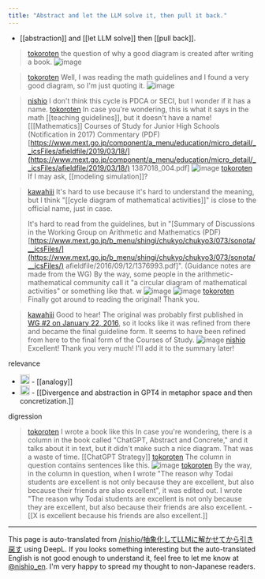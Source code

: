 ```yaml
---
title: "Abstract and let the LLM solve it, then pull it back."
---
```


- [[abstraction]] and [[let LLM solve]] then [[pull back]].
> [tokoroten](https://twitter.com/tokoroten/status/1696430018715693318/photo/1) the question of why a good diagram is created after writing a book.
>  ![image](https://gyazo.com/604693c4a3409b054601396876aff2eb/thumb/1000)

> [tokoroten](https://twitter.com/tokoroten/status/1696430020510757066) Well, I was reading the math guidelines and I found a very good diagram, so I'm just quoting it.
>  ![image](https://gyazo.com/b848a9097f6f5c3d6aedc9814e50adae/thumb/1000)

> [nishio](https://twitter.com/nishio/status/1696444859148820960) I don't think this cycle is PDCA or SECI, but I wonder if it has a name.
> [tokoroten](https://twitter.com/tokoroten/status/1696446049710424349) In case you're wondering, this is what it says in the math [[teaching guidelines]], but it doesn't have a name!
>  [[[Mathematics]] Courses of Study for Junior High Schools (Notification in 2017) Commentary (PDF) [https://www.mext.go.jp/component/a_menu/education/micro_detail/__icsFiles/afieldfile/2019/03/18/](https://www.mext.go.jp/component/a_menu/education/micro_detail/__icsFiles/afieldfile/2019/03/18/) 1387018_004.pdf]
>  ![image](https://gyazo.com/7437c0650ce551b78fcca507b299f23d/thumb/1000)
> [tokoroten](https://twitter.com/tokoroten/status/1696450794143535341) If I may ask, [[modeling simulation]]?

> [kawahiii](https://twitter.com/kawahiii/status/1696461588075807067) It's hard to use because it's hard to understand the meaning, but I think "[[cycle diagram of mathematical activities]]" is close to the official name, just in case.
>
>  It's hard to read from the guidelines, but in "[Summary of Discussions in the Working Group on Arithmetic and Mathematics (PDF) [https://www.mext.go.jp/b_menu/shingi/chukyo/chukyo3/073/sonota/__icsFiles/](https://www.mext.go.jp/b_menu/shingi/chukyo/chukyo3/073/sonota/__icsFiles/) afieldfile/2016/09/12/1376993.pdf]". (Guidance notes are made from the WG)
>  By the way, some people in the arithmetic-mathematical community call it "a circular diagram of mathematical activities" or something like that. w
>  ![image](https://gyazo.com/390148eb259a98e1240bedae5eaf3c59/thumb/1000)
>  ![image](https://gyazo.com/7a0f465e9ec034dcc0814aabd57977b3/thumb/1000)
> [tokoroten](https://twitter.com/tokoroten/status/1696483921201139744) Finally got around to reading the original!
>  Thank you.

> [kawahiii](https://twitter.com/kawahiii/status/1696489551102095481) Good to hear!
>  The original was probably first published in [WG #2 on January 22, 2016](https://www.mext.go.jp/b_menu/shingi/chukyo/chukyo3/073/siryo/1366539.htm), so it looks like it was refined from there and became the final guideline form. It seems to have been refined from here to the final form of the Courses of Study.
>  ![image](https://gyazo.com/772995976ee7cd33e9d0def8b9bb9594/thumb/1000)
> [nishio](https://twitter.com/nishio/status/1696492715515777492) Excellent! Thank you very much! I'll add it to the summary later!

relevance
- <img src='https://scrapbox.io/api/pages/nishio-en/アナロジー/icon' alt='アナロジー.icon' height="19.5"/>
        - [[analogy]]
- <img src='https://scrapbox.io/api/pages/nishio-en/メタファー空間でGPT4に発散と抽象化をさせてから具体化する/icon' alt='メタファー空間でGPT4に発散と抽象化をさせてから具体化する.icon' height="19.5"/>
        - [[Divergence and abstraction in GPT4 in metaphor space and then concretization.]]


digression
> [tokoroten](https://twitter.com/tokoroten/status/1696431565235200012) I wrote a book like this
>  In case you're wondering, there is a column in the book called "ChatGPT, Abstract and Concrete," and it talks about it in text, but it didn't make such a nice diagram.
>  That was a waste of time.
>   [[ChatGPT Strategy]]
> [tokoroten](https://twitter.com/tokoroten/status/1696432081319133229) The column in question contains sentences like this.
>  ![image](https://pbs.twimg.com/media/F4rv5d9bEAEOU11?format=png&name=900x900#.png)
> [tokoroten](https://twitter.com/tokoroten/status/1696433863965417485) By the way, in the column in question, when I wrote "The reason why Todai students are excellent is not only because they are excellent, but also because their friends are also excellent", it was edited out. I wrote "The reason why Todai students are excellent is not only because they are excellent, but also because their friends are also excellent.
    - [[X is excellent because his friends are also excellent.]]
---
This page is auto-translated from [/nishio/抽象化してLLMに解かせてから引き戻す](https://scrapbox.io/nishio/抽象化してLLMに解かせてから引き戻す) using DeepL. If you looks something interesting but the auto-translated English is not good enough to understand it, feel free to let me know at [@nishio_en](https://twitter.com/nishio_en). I'm very happy to spread my thought to non-Japanese readers.